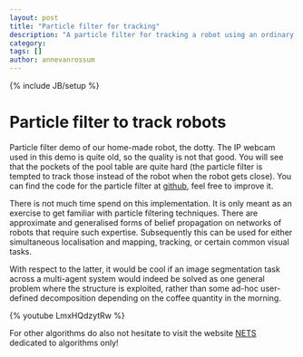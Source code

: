 ```yaml
---
layout: post
title: "Particle filter for tracking"
description: "A particle filter for tracking a robot using an ordinary webcam."
category: 
tags: []
author: annevanrossum
---
```

{% include JB/setup %}

#  Particle filter to track robots

Particle filter demo of our home-made robot, the dotty. The IP webcam used in
this demo is quite old, so the quality is not that good. You will see that the
pockets of the pool table are quite hard (the particle filter is tempted to
track those instead of the robot when the robot gets close). You can find the
code for the particle filter at
[github](https://github.com/mrquincle/particlefilter), feel free to improve
it.

There is not much time spend on this implementation. It is only meant as an
exercise to get familiar with particle filtering techniques. There are
approximate and generalised forms of belief propagation on networks of robots
that require such expertise. Subsequently this can be used for either
simultaneous localisation and mapping, tracking, or certain common visual
tasks.

With respect to the latter, it would be cool if an image segmentation task
across a multi-agent system would indeed be solved as one general problem
where the structure is exploited, rather than some ad-hoc user-defined
decomposition depending on the coffee quantity in the morning.

{% youtube LmxHQdzytRw %}

For other algorithms do also not hesitate to visit the website
[NETS](https://github.com/almende) dedicated to algorithms only!


